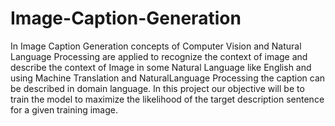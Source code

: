 # Image-Caption-Generation
In Image Caption Generation concepts of Computer Vision and Natural Language Processing are
applied to recognize the context of image and describe the context of Image in some Natural
Language like English and using Machine Translation and NaturalLanguage Processing the
caption can be described in domain language.
In this project our objective will be to train the model to maximize the likelihood of the target
description sentence for a given training image.
